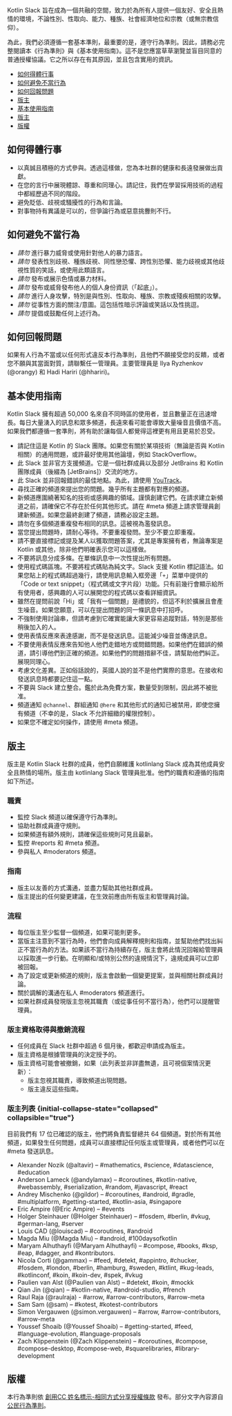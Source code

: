 [//]: # (title: Kotlin Slack 行為準則與指南)

Kotlin Slack 旨在成為一個共融的空間，致力於為所有人提供一個友好、安全且熱情的環境，不論性別、性取向、能力、種族、社會經濟地位和宗教（或無宗教信仰）。

為此，我們必須遵循一套基本準則，最重要的是，遵守行為準則。因此，請務必完整閱讀本《行為準則》與《基本使用指南》。這不是您應當草草瀏覽並盲目同意的普通授權協議。它之所以存在有其原因，並且包含實用的資訊。

* [如何得體行事](#how-to-behave)
* [如何避免不當行為](#how-not-to-behave)
* [如何回報問題](#how-to-report-issues)
* [版主](#moderators)
* [基本使用指南](#basic-usage-guidelines)
* [版主](#moderators)
* [版權](#copyright)

## 如何得體行事

* 以真誠且積極的方式參與。透過這樣做，您為本社群的健康和長遠發展做出貢獻。
* 在您的言行中展現體諒、尊重和同理心。請記住，我們在學習採用技術的過程中都經歷過不同的階段。
* 避免貶低、歧視或騷擾性的行為和言論。
* 對事物持有異議是可以的，但爭論行為或惡意挑釁則不行。

## 如何避免不當行為

* *請勿* 進行暴力威脅或使用針對他人的暴力語言。
* *請勿* 發表性別歧視、種族歧視、同性戀恐懼、跨性別恐懼、能力歧視或其他歧視性質的笑話，或使用此類語言。
* *請勿* 發布或展示色情或暴力材料。
* *請勿* 發布或威脅發布他人的個人身份資訊（「起底」）。
* *請勿* 進行人身攻擊，特別是與性別、性取向、種族、宗教或殘疾相關的攻擊。
* *請勿* 從事性方面的關注/意圖。這包括性暗示評論或笑話以及性挑逗。
* *請勿* 提倡或鼓勵任何上述行為。

## 如何回報問題

如果有人行為不當或以任何形式違反本行為準則，且他們不願接受您的反饋，或者您不願與其當面對質，請聯繫任一管理員。主要管理員是 Ilya Ryzhenkov (@orangy) 和 Hadi Hariri (@hhariri)。

## 基本使用指南

Kotlin Slack 擁有超過 50,000 名來自不同時區的使用者，並且數量正在迅速增長。每日大量湧入的訊息和眾多頻道，長遠來看可能會導致大量噪音且價值不高。如果我們都遵循一套準則，將有助於讓每個人都覺得這裡更有用且更易於忍受。

* 請記住這是 Kotlin 的 Slack 團隊。如果您有關於某項技術（無論是否與 Kotlin 相關）的通用問題，或許最好使用其他論壇，例如 StackOverflow。
* 此 Slack 並非官方支援頻道。它是一個社群成員以及部分 JetBrains 和 Kotlin 團隊成員（後綴為 [JetBrains]）交流的地方。
* 此 Slack 並非回報錯誤的最佳地點。為此，請使用 [YouTrack](https://youtrack.jetbrains.com/issues/kt)。
* 尋找正確的頻道來提出您的問題。幾乎所有主題都有對應的頻道。
* 新頻道應圍繞著知名的技術或感興趣的領域。謹慎創建它們。在請求建立新頻道之前，請確保它不存在於任何其他形式。請在 #meta 頻道上請求管理員創建新頻道。如果您最終創建了頻道，請務必設定主題。
* 請勿在多個頻道重複發布相同的訊息。這被視為濫發訊息。
* 當您提出問題時，請耐心等待。不要重複發問。至少不要立即重複。
* 請不要直接標記或提及某人以獲取問題答案，尤其是專案擁有者，無論專案是 Kotlin 或其他，除非他們明確表示您可以這樣做。
* 不要將訊息分成多條。在單條訊息中一次性提出所有問題。
* 使用程式碼區塊。不要將程式碼貼為純文字。Slack 支援 Kotlin 標記語法。如果您貼上的程式碼超過幾行，請使用訊息輸入框旁邊「`+`」菜單中提供的「Code or text snippet」（程式碼或文字片段）功能。只有前幾行會顯示給所有使用者，感興趣的人可以展開您的程式碼以查看詳細資訊。
* 雖然在提問前說「Hi」或「我有一個問題」是禮貌的，但這不利於擴展且會產生噪音。如果您願意，可以在提出問題的同一條訊息中打招呼。
* 不強制使用討論串，但請考慮到它確實能讓大家更容易追蹤對話，特別是那些稍後加入的人。
* 使用表情反應來表達感謝，而不是發送訊息。這能減少噪音並傳達訊息。
* 不要使用表情反應來告知他人他們走錯地方或問錯問題。如果他們在錯誤的頻道，請引導他們到正確的頻道。如果他們的問題措辭不佳，請幫助他們糾正。展現同理心。
* 考慮文化差異。正如俗話說的，英國人說的並不是他們實際的意思。在接收和發送訊息時都要記住這一點。
* 不要與 Slack 建立整合。鑑於此為免費方案，數量受到限制，因此將不被批准。
* 頻道通知 `@channel`、群組通知 `@here` 和其他形式的通知已被禁用，即使您擁有頻道（不幸的是，Slack 不允許細緻的權限控制）。
* 如果您不確定如何操作，請使用 #meta 頻道。

## 版主

版主是 Kotlin Slack 社群的成員，他們自願維護 kotlinlang Slack 成為其他成員安全且熱情的場所。版主由 kotlinlang Slack 管理員批准。他們的職責和遵循的指南如下所述。

### 職責

* 監控 Slack 頻道以確保遵守行為準則。
* 協助社群成員遵守規則。
* 如果頻道有額外規則，請確保這些規則可見且最新。
* 監控 #reports 和 #meta 頻道。
* 參與私人 #moderators 頻道。

### 指南

* 版主以友善的方式溝通，並盡力幫助其他社群成員。
* 版主提出的任何變更建議，在生效前應由所有版主和管理員討論。

### 流程

* 每位版主至少監督一個頻道，如果可能則更多。
* 當版主注意到不當行為時，他們會向成員解釋規則和指南，並幫助他們找出糾正不當行為的方法。如果該不當行為持續存在，版主會將此情況回報給管理員以採取進一步行動。在明顯和/或特別公然的違規情況下，違規成員可以立即被回報。
* 為了設定或更新頻道的規則，版主會啟動一個變更提案，並與相關社群成員討論。
* 關於調解的溝通在私人 #moderators 頻道進行。
* 如果社群成員發現版主忽視其職責（或從事任何不當行為），他們可以提醒管理員。

### 版主資格取得與撤銷流程

* 任何成員在 Slack 社群中超過 6 個月後，都歡迎申請成為版主。
* 版主資格是根據管理員的決定授予的。
* 版主資格可能會被撤銷，如果（此列表並非詳盡無遺，且可視個案情況更新）：
  * 版主忽視其職責，導致頻道出現問題。
  * 版主違反這些指南。

### 版主列表 {initial-collapse-state="collapsed" collapsible="true"}

目前我們有 17 位已確認的版主，他們將負責監督總共 64 個頻道。對於所有其他頻道，如果發生任何問題，成員可以直接標記任何版主或管理員，或者他們可以在 #meta 發送訊息。

* Alexander Nozik	(@altavir) – #mathematics, #science, #datascience, #education
* Anderson Lameck	(@andylamax) – #coroutines, #kotlin-native, #webassembly, #serialization, #random, #javascript, #react
* Andrey Mischenko	(@gildor) – #coroutines, #android, #gradle, #multiplatform, #getting-started, #kotlin-asia, #singapore
* Eric Ampire	(@Eric Ampire) – #events
* Holger Steinhauer	(@Holger Steinhauer) – #fosdem, #berlin, #vkug, #german-lang, #server
* Louis CAD	(@louiscad) – #coroutines, #android
* Magda Miu (@Magda Miu) – #android, #100daysofkotlin
* Maryam Alhuthayfi (@Maryam Alhuthayfi) – #compose, #books, #ksp, #eap, #dagger, and #kontributors.
* Nicola Corti	(@gammax) – #feed, #detekt, #appintro, #chucker, #fosdem, #london, #berlin, #hamburg, #sweden, #ktlint, 
  #kug-leads, #kotlinconf, #koin, #koin-dev, #spek, #vkug
* Paulien van Alst (@Paulien van Alst) – #detekt, #koin, #mockk
* Qian Jin (@qian) – #kotlin-native, #android-studio, #french
* Raul Raja	(@raulraja) - #arrow, #arrow-contributors, #arrow-meta
* Sam Sam	(@sam) – #kotest, #kotest-contributors
* Simon Vergauwen	(@simon.vergauwen) – #arrow, #arrow-contributors, #arrow-meta
* Youssef Shoaib	(@Youssef Shoaib)  – #getting-started, #feed, #language-evolution, #language-proposals
* Zach Klippenstein	(@Zach Klippenstein) – #coroutines, #compose, #compose-desktop, #compose-web, #squarelibraries, 
  #library-development

## 版權

本行為準則依 [創用CC 姓名標示-相同方式分享授權條款](http://creativecommons.org/licenses/by-sa/3.0/) 發布。部分文字內容源自 [公民行為準則](http://citizencodeofconduct.org/)。